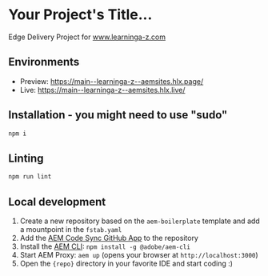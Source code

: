 # Your Project's Title...
Edge Delivery Project for www.learninga-z.com

## Environments
- Preview: https://main--learninga-z--aemsites.hlx.page/
- Live: https://main--learninga-z--aemsites.hlx.live/

## Installation - you might need to use "sudo"

```sh
npm i
```

## Linting

```sh
npm run lint
```

## Local development

1. Create a new repository based on the `aem-boilerplate` template and add a mountpoint in the `fstab.yaml`
1. Add the [AEM Code Sync GitHub App](https://github.com/apps/aem-code-sync) to the repository
1. Install the [AEM CLI](https://github.com/adobe/helix-cli): `npm install -g @adobe/aem-cli`
1. Start AEM Proxy: `aem up` (opens your browser at `http://localhost:3000`)
1. Open the `{repo}` directory in your favorite IDE and start coding :)
